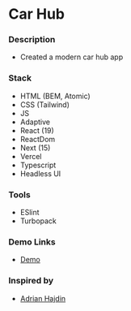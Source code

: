 # Car Hub

### Description

- Created a modern car hub app

### Stack

- HTML (BEM, Atomic)
- CSS (Tailwind)
- JS
- Adaptive
- React (19)
- ReactDom
- Next (15)
- Vercel
- Typescript
- Headless UI

### Tools

- ESlint
- Turbopack

### Demo Links
- [Demo](https://andrii-car-hub.vercel.app/)

### Inspired by 
- [Adrian Hajdin](https://github.com/adrianhajdin)
